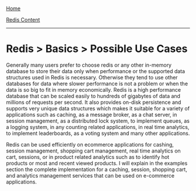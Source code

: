 [Home](../../index.md)

[Redis Content](../Redis.md)
___

# Redis > Basics > Possible Use Cases


Generally many users prefer to choose redis or any other in-memory database to store their data only when performance or the supported data structures used in Redis is necessary. Otherwise they tend to use other databases for data where slower performance is not a problem or when the data is so big to fit in memory economically. 
Redis is a high performance database that can be scaled easily to hundreds of gigabytes of data and millions of requests per second. It also provides on-disk persistence and supports very unique data structures which makes it suitable for a variety of applications such as caching, as a message broker, as a chat server, in session management, as a distributed lock system, to implement queues, as a logging system, in any counting related applications,  in real time analytics, to implement leaderboards, as a voting system and many other applications.

Redis can be used efficiently on ecommerce applications for cashing, session management, shopping cart management, real time analytics on cart, sessions, or in product related analytics such as to identify hot products or most and recent viewed products. I will explain in the examples section the complete implementation for a caching, session, shopping cart, and analytics management services that can be used on e-commerce  applications.